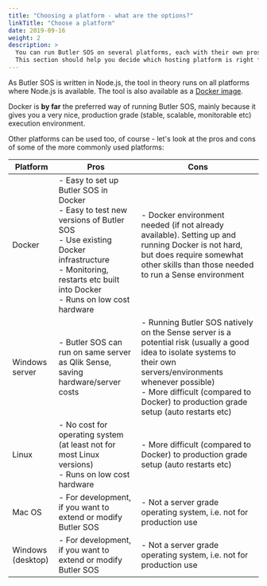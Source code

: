 ```yaml
---
title: "Choosing a platform - what are the options?"
linkTitle: "Choose a platform"
date: 2019-09-16
weight: 2
description: >
  You can run Butler SOS on several platforms, each with their own pros and cons.
  This section should help you decide which hosting platform is right for you.
---
```



<!-- {{% pageinfo %}}
This is a placeholder page. Replace it with your own content.
{{% /pageinfo %}} -->

As Butler SOS is written in Node.js, the tool in theory runs on all platforms where Node.js is available.
The tool is also available as a [Docker image](https://hub.docker.com/r/ptarmiganlabs/butler-sos).

Docker is **by far** the preferred way of running Butler SOS, mainly because it gives you a very nice, production grade (stable, scalable, monitorable etc) execution environment.  

Other platforms can be used too, of course - let's look at the pros and cons of some of the more commonly used platforms:

| Platform | Pros  | Cons |
| -------- | ----- | ---- |
| Docker | - Easy to set up Butler SOS in Docker <br>- Easy to test new versions of Butler SOS <br>- Use existing Docker infrastructure<br>- Monitoring, restarts etc built into Docker<br> - Runs on low cost hardware | - Docker environment needed (if not already available). Setting up and running Docker is not hard, but does require somewhat other skills than those needed to run a Sense environment |
| Windows server | - Butler SOS can run on same server as Qlik Sense, saving hardware/server costs | - Running Butler SOS natively on the Sense server is a potential risk (usually a good idea to isolate systems to their own servers/environments whenever possible)<br>- More difficult (compared to Docker) to production grade setup (auto restarts etc) |
| Linux | - No cost for operating system (at least not for most Linux versions)<br>- Runs on low cost hardware | - More difficult (compared to Docker) to production grade setup (auto restarts etc) |
| Mac OS | - For development, if you want to extend or modify Butler SOS | - Not a server grade operating system, i.e. not for production use |
| Windows (desktop) | - For development, if you want to extend or modify Butler SOS | - Not a server grade operating system, i.e. not for production use |
